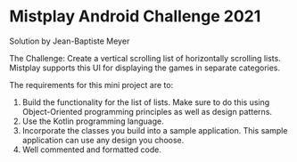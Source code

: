 # Mistplay Android Challenge 2021
Solution by Jean-Baptiste Meyer

The Challenge: Create a vertical scrolling list of horizontally scrolling lists.
Mistplay supports this UI for displaying the games in separate categories.

The requirements for this mini project are to:
1) Build the functionality for the list of lists. Make sure to do this using Object-Oriented programming principles as well as design patterns.
2) Use the Kotlin programming language.
3) Incorporate the classes you build into a sample
application. This sample application can use any design you choose.
4) Well commented and formatted code.
